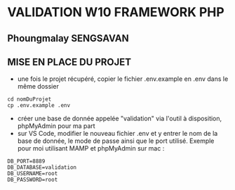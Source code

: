 # VALIDATION W10 FRAMEWORK PHP
## Phoungmalay SENGSAVAN

## MISE EN PLACE DU PROJET
- une fois le projet récupéré, copier le fichier .env.example en .env dans le même dossier
```
cd nomDuProjet
cp .env.example .env
```
- créer une base de donnée appelée "validation" via l'outil à disposition, phpMyAdmin pour ma part
- sur VS Code, modifier le nouveau fichier .env et y entrer le nom de la base de donnée, le mode de passe ainsi que le port utilisé. Exemple pour moi utilisant MAMP et phpMyAdmin sur mac :
```
DB_PORT=8889
DB_DATABASE=validation
DB_USERNAME=root
DB_PASSWORD=root
```
